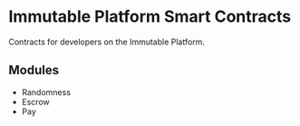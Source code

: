 
# Immutable Platform Smart Contracts

Contracts for developers on the Immutable Platform. 

## Modules

- Randomness
- Escrow
- Pay